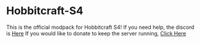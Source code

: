 # Hobbitcraft-S4
This is the official modpack for Hobbitcraft S4!
If you need help, the discord is [Here](https://discord.gg/cFaA6G7)
If you would like to donate to keep the server running, [Click Here](https://venmo.com/Dillon-DeSantis)
